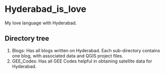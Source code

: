 # Hyderabad_is_love
My love language with Hyderabad.

## Directory tree
1. Blogs: Has all blogs written on Hyderabad. Each sub-directory contains one blog, with associated data and QGIS project files.
2. GEE_Codes: Has all GEE Codes helpful in obtaining satellite data for Hyderabad.
